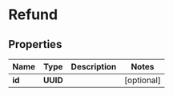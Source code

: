 

# Refund


## Properties

| Name | Type | Description | Notes |
|------------ | ------------- | ------------- | -------------|
|**id** | **UUID** |  |  [optional] |



